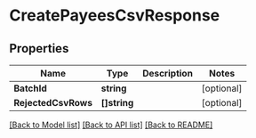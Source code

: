 # CreatePayeesCsvResponse

## Properties

Name | Type | Description | Notes
------------ | ------------- | ------------- | -------------
**BatchId** | **string** |  | [optional] 
**RejectedCsvRows** | **[]string** |  | [optional] 

[[Back to Model list]](../README.md#documentation-for-models) [[Back to API list]](../README.md#documentation-for-api-endpoints) [[Back to README]](../README.md)


